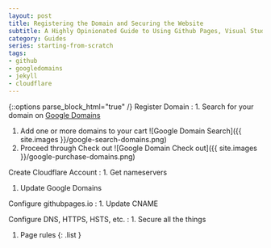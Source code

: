 ```yaml
---
layout: post
title: Registering the Domain and Securing the Website
subtitle: A Highly Opinionated Guide to Using Github Pages, Visual Studio Code, Jekyll, Google Domains, and Cloudflare to Create a Basic Secure Website  
category: Guides
series: starting-from-scratch
tags:
- github
- googledomains
- jekyll
- cloudflare
---
```




{::options parse_block_html="true" /}
Register Domain
: 1. Search for your domain on [Google Domains](https://domains.google.com/registrar#chp=sp&sp)
  1. Add one or more domains to your cart ![Google Domain Search]({{ site.images }}/google-search-domains.png)
  1. Proceed through Check out ![Google Domain Check out]({{ site.images }}/google-purchase-domains.png)

Create Cloudflare Account
: 1. Get nameservers
  1. Update Google Domains

Configure githubpages.io
: 1. Update CNAME

Configure DNS, HTTPS, HSTS, etc.
: 1. Secure all the things
  1. Page rules
{: .list }

[jekyll-now]: <https://github.com/barryclark/jekyll-now>